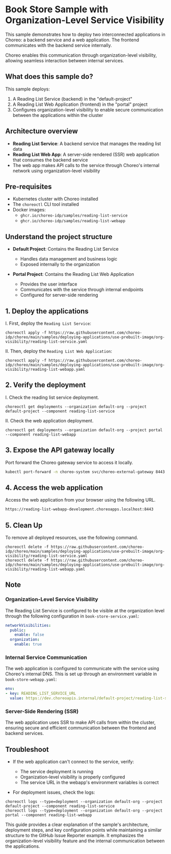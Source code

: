# Book Store Sample with Organization-Level Service Visibility

This sample demonstrates how to deploy two interconnected applications in Choreo: a backend service and a web application. The frontend communicates with the backend service internally.

Choreo enables this communication through organization-level visibility, allowing seamless interaction between internal services.

## What does this sample do?

This sample deploys:

1. A Reading List Service (backend) in the "default-project"
2. A Reading List Web Application (frontend) in the "portal" project
3. Configures organization-level visibility to enable secure communication between the applications within the cluster

## Architecture overview

- **Reading List Service**: A backend service that manages the reading list data
- **Reading List Web App**: A server-side rendered (SSR) web application that consumes the backend service
- The web app makes API calls to the service through Choreo's internal network using organization-level visibility

## Pre-requisites

- Kubernetes cluster with Choreo installed
- The `choreoctl` CLI tool installed
- Docker images:
  - `ghcr.io/choreo-idp/samples/reading-list-service`
  - `ghcr.io/choreo-idp/samples/reading-list-webapp`

## Understand the project structure

- **Default Project**: Contains the Reading List Service
  - Handles data management and business logic
  - Exposed internally to the organization

- **Portal Project**: Contains the Reading List Web Application
  - Provides the user interface
  - Communicates with the service through internal endpoints
  - Configured for server-side rendering

## 1. Deploy the applications

I. First, deploy the `Reading List Service`:

```shell
choreoctl apply -f https://raw.githubusercontent.com/choreo-idp/choreo/main/samples/deploying-applications/use-prebuilt-image/org-visibility/reading-list-service.yaml
```

II. Then, deploy the `Reading List Web Application`:

```shell
choreoctl apply -f https://raw.githubusercontent.com/choreo-idp/choreo/main/samples/deploying-applications/use-prebuilt-image/org-visibility/reading-list-webapp.yaml
```

## 2. Verify the deployment

I. Check the reading list service deployment.

```shell
choreoctl get deployments --organization default-org --project default-project --component reading-list-service
```
II. Check the web application deployment.

```shell
choreoctl get deployments --organization default-org --project portal --component reading-list-webapp
```

## 3. Expose the API gateway locally

Port forward the Choreo gateway service to access it locally.

```bash
kubectl port-forward -n choreo-system svc/choreo-external-gateway 8443:443
```

## 4. Access the web application

Access the web application from your browser using the following URL.

```bash
https://reading-list-webapp-development.choreoapps.localhost:8443
```

## 5. Clean Up

To remove all deployed resources, use the following command.

```shell
choreoctl delete -f https://raw.githubusercontent.com/choreo-idp/choreo/main/samples/deploying-applications/use-prebuilt-image/org-visibility/reading-list-service.yaml
choreoctl delete -f https://raw.githubusercontent.com/choreo-idp/choreo/main/samples/deploying-applications/use-prebuilt-image/org-visibility/reading-list-webapp.yaml
```

## Note

### Organization-Level Service Visibility

The Reading List Service is configured to be visible at the organization level through the following configuration in `book-store-service.yaml`:

```yaml
networkVisibilities:
  public:
    enable: false
  organization:
    enable: true
```

### Internal Service Communication

The web application is configured to communicate with the service using Choreo's internal DNS. This is set up through an environment variable in `book-store-webapp.yaml`:

```yaml
env:
- key: READING_LIST_SERVICE_URL
  value: https://dev.choreoapis.internal/default-project/reading-list-service/api/v1/reading-list
```

### Server-Side Rendering (SSR)

The web application uses SSR to make API calls from within the cluster, ensuring secure and efficient communication between the frontend and backend services.

## Troubleshoot

- If the web application can't connect to the service, verify:
  - The service deployment is running
  - Organization-level visibility is properly configured
  - The service URL in the webapp's environment variables is correct

- For deployment issues, check the logs:

```shell
choreoctl logs --type=deployment --organization default-org --project default-project --component reading-list-service
choreoctl logs --type=deployment --organization default-org --project portal --component reading-list-webapp
```

This guide provides a clear explanation of the sample's architecture, deployment steps, and key configuration points while maintaining a similar structure to the GitHub Issue Reporter example. It emphasizes the organization-level visibility feature and the internal communication between the applications.
